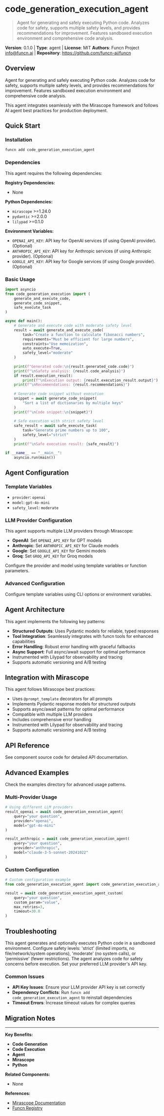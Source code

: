 # code_generation_execution_agent

> Agent for generating and safely executing Python code. Analyzes code for safety, supports multiple safety levels, and provides recommendations for improvement. Features sandboxed execution environment and comprehensive code analysis.

**Version**: 0.1.0 | **Type**: agent | **License**: MIT
**Authors**: Funcn Project <info@funcn.ai> | **Repository**: https://github.com/funcn-ai/funcn

## Overview

Agent for generating and safely executing Python code. Analyzes code for safety, supports multiple safety levels, and provides recommendations for improvement. Features sandboxed execution environment and comprehensive code analysis.

This agent integrates seamlessly with the Mirascope framework and follows AI agent best practices for production deployment.

## Quick Start

### Installation

```bash
funcn add code_generation_execution_agent
```

### Dependencies

This agent requires the following dependencies:

**Registry Dependencies:**

- None

**Python Dependencies:**

- `mirascope` >=1.24.0
- `pydantic` >=2.0.0
- `lilypad` >=0.1.0

**Environment Variables:**

- `OPENAI_API_KEY`: API key for OpenAI services (if using OpenAI provider). (Optional)
- `ANTHROPIC_API_KEY`: API key for Anthropic services (if using Anthropic provider). (Optional)
- `GOOGLE_API_KEY`: API key for Google services (if using Google provider). (Optional)

### Basic Usage

```python
import asyncio
from code_generation_execution import (
    generate_and_execute_code,
    generate_code_snippet,
    safe_execute_task
)

async def main():
    # Generate and execute code with moderate safety level
    result = await generate_and_execute_code(
        task="Create a function to calculate fibonacci numbers",
        requirements="Must be efficient for large numbers",
        constraints="Use memoization",
        auto_execute=True,
        safety_level="moderate"
    )
    
    print(f"Generated code:\n{result.generated_code.code}")
    print(f"\nSafety analysis: {result.code_analysis}")
    if result.execution_result:
        print(f"\nExecution output: {result.execution_result.output}")
    print(f"\nRecommendations: {result.recommendations}")
    
    # Generate code snippet without execution
    snippet = await generate_code_snippet(
        "Sort a list of dictionaries by multiple keys"
    )
    print(f"\nCode snippet:\n{snippet}")
    
    # Safe execution with strict safety level
    safe_result = await safe_execute_task(
        task="Generate prime numbers up to 100",
        safety_level="strict"
    )
    print(f"\nSafe execution result: {safe_result}")

if __name__ == "__main__":
    asyncio.run(main())
```

## Agent Configuration

### Template Variables

- `provider`: `openai`
- `model`: `gpt-4o-mini`
- `safety_level`: `moderate`

### LLM Provider Configuration

This agent supports multiple LLM providers through Mirascope:

- **OpenAI**: Set `OPENAI_API_KEY` for GPT models
- **Anthropic**: Set `ANTHROPIC_API_KEY` for Claude models
- **Google**: Set `GOOGLE_API_KEY` for Gemini models
- **Groq**: Set `GROQ_API_KEY` for Groq models

Configure the provider and model using template variables or function parameters.

### Advanced Configuration

Configure template variables using CLI options or environment variables.

## Agent Architecture

This agent implements the following key patterns:

- **Structured Outputs**: Uses Pydantic models for reliable, typed responses
- **Tool Integration**: Seamlessly integrates with funcn tools for enhanced capabilities
- **Error Handling**: Robust error handling with graceful fallbacks
- **Async Support**: Full async/await support for optimal performance
- Instrumented with Lilypad for observability and tracing
- Supports automatic versioning and A/B testing

## Integration with Mirascope

This agent follows Mirascope best practices:

- Uses `@prompt_template` decorators for all prompts
- Implements Pydantic response models for structured outputs
- Supports async/await patterns for optimal performance
- Compatible with multiple LLM providers
- Includes comprehensive error handling
- Instrumented with Lilypad for observability and tracing
- Supports automatic versioning and A/B testing

## API Reference

See component source code for detailed API documentation.

## Advanced Examples

Check the examples directory for advanced usage patterns.

### Multi-Provider Usage

```python
# Using different LLM providers
result_openai = await code_generation_execution_agent(
    query="your question",
    provider="openai",
    model="gpt-4o-mini"
)

result_anthropic = await code_generation_execution_agent(
    query="your question",
    provider="anthropic",
    model="claude-3-5-sonnet-20241022"
)
```

### Custom Configuration

```python
# Custom configuration example
from code_generation_execution_agent import code_generation_execution_agent_custom

result = await code_generation_execution_agent_custom(
    query="your question",
    custom_param="value",
    max_retries=3,
    timeout=30.0
)
```

## Troubleshooting

This agent generates and optionally executes Python code in a sandboxed environment. Configure safety levels: 'strict' (limited imports, no file/network/system operations), 'moderate' (no system calls), or 'permissive' (fewer restrictions). The agent analyzes code for safety concerns before execution. Set your preferred LLM provider's API key.

### Common Issues

- **API Key Issues**: Ensure your LLM provider API key is set correctly
- **Dependency Conflicts**: Run `funcn add code_generation_execution_agent` to reinstall dependencies
- **Timeout Errors**: Increase timeout values for complex queries

## Migration Notes

---

**Key Benefits:**

- **Code Generation**
- **Code Execution**
- **Agent**
- **Mirascope**
- **Python**

**Related Components:**

- None

**References:**

- [Mirascope Documentation](https://mirascope.com)
- [Funcn Registry](https://github.com/funcn-ai/funcn)
